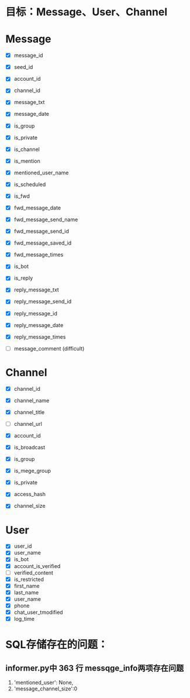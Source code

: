 # 目标：Message、User、Channel

# Message

- [x] message_id
- [x] seed_id
- [x] account_id
- [x] channel_id
- [x] message_txt
- [x] message_date
- [x] is_group
- [x] is_private
- [x] is_channel
- [x] is_mention
- [x] mentioned_user_name
- [x] is_scheduled
- [x] is_fwd
- [x] fwd_message_date
- [x] fwd_message_send_name 
- [x] fwd_message_send_id
- [x] fwd_message_saved_id
- [x] fwd_message_times
- [x] is_bot
- [x] is_reply
- [x] reply_message_txt
- [x] reply_message_send_id
- [x] reply_message_id
- [x] reply_message_date
- [x] reply_message_times
- [ ] message_comment (difficult)



# Channel

- [x] channel_id
- [x] channel_name
- [x] channel_title
- [ ] channel_url
- [x] account_id
- [x] is_broadcast
- [x] is_group
- [x] is_mege_group
- [x] is_private
- [x] access_hash
- [x] channel_size



# User

- [x] user_id
- [x] user_name
- [x] is_bot
- [x] account_is_verified
- [ ] verified_content
- [x] is_restricted
- [x] first_name
- [x] last_name
- [x] user_name
- [x] phone
- [x] chat_user_tmodified
- [x] log_time

# SQL存储存在的问题：
## informer.py中  363  行  messqge_info两项存在问题 
1. 'mentioned_user': None,
2. 'message_channel_size':0












